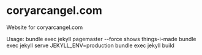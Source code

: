 # coryarcangel.com

Website for coryarcangel.com

Usage: 
bundle exec jekyll pagemaster --force shows things-i-made
bundle exec jekyll serve
JEKYLL_ENV=production bundle exec jekyll build

